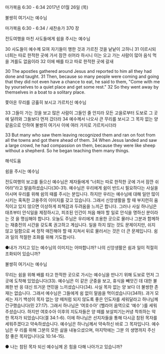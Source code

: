 마가복음 6:30 - 6:34 
2017년 01월 26일 (목)

불쌍히 여기시는 예수님



마가복음 6:30 - 6:34 / 새찬송가 370 장


전도여행을 마친 사도들에게 쉼을 주시는 예수님

30 사도들이 예수께 모여 자기들이 행한 것과 가르친 것을 낱낱이 고하니 31 이르시되 너희는 따로 한적한 곳에 가서 잠깐 쉬어라 하시니 이는 오고 가는 사람이 많아 음식 먹을 겨를도 없음이라 32 이에 배를 타고 따로 한적한 곳에 갈새

30 The apostles gathered around Jesus and reported to him all they had done and taught. 31 Then, because so many people were coming and going that they did not even have a chance to eat, he said to them, "Come with me by yourselves to a quiet place and get some rest." 32 So they went away by themselves in a boat to a solitary place.

쫓아온 무리를 긍휼히 보시고 가르치신 예수님

33 그들이 가는 것을 보고 많은 사람이 그들인 줄 안지라 모든 고을로부터 도보로 그 곳에 달려와 그들보다 먼저 갔더라 34 예수께서 나오사 큰 무리를 보시고 그 목자 없는 양 같음으로 인하여 불쌍히 여기사 이에 여러 가지로 가르치시더라

33 But many who saw them leaving recognized them and ran on foot from all the towns and got there ahead of them. 34 When Jesus landed and saw a large crowd, he had compassion on them, because they were like sheep without a shepherd. So he began teaching them many things.

해석도움





쉼을 주시는 예수님

전도여행의 보고를 들으신 예수님은 제자들에게 “너희는 따로 한적한 곳에 가서 잠깐 쉬어라”라고 말씀하셨습니다(30-31). 예수님은 우리에게 쉼이 반드시 필요하다는 사실을 아시며 우리를 위해 쉼의 때를 주시는 분입니다. 하지만 우리는 예수님에 대해 일만 많이 시키는 혹독한 고용주의 이미지를 갖고 있습니다. 그래서 신앙생활을 할 때 부지런히 움직이고 있지 않으면 이상하게 죄책감과 두려움을 느끼곤 합니다. 그러나 사실 하나님은 태초부터 안식일을 제정하시고, 피조된 인간이 처음 해야 할 일로 안식을 명하신 분이라는 것 을 명심해야 합니다. 오늘도 주님은 우리에게 조용한 곳으로 물러나 그분과 함께하는 재충전의 시간을 갖도록 권고하고 계십니다. 일을 하지 않는 것도 문제이지만, 쉬지 않고 일함으로 써 정작 매진해야 할 때 지쳐서 뒤로 물러서는 것은 더 큰 문제입니다. 쉼과 일의 적절한 조화를 위해 기도합시다.

●내가 가지고 있는 예수님의 이미지는 어떠합니까? 나의 신앙생활은 쉼과 일이 적절히 조화되어 있습니까?

불쌍히 여기시는 예수님

무리는 쉼을 위해 배를 타고 한적한 곳으로 가시는 예수님을 만나기 위해 도보로 먼저 그곳에 도착해 있었습니다(33). 예수님은 이 같은 군중을 보고, 휴식을 빼앗긴 데 대한 불쾌한 반 응 대신 뜨거운 연민을 느끼셨습니다(34). 사실 목자 없는 양 보다 더 불쌍한 존재는 없습니다. 그래서 예수님은 그들에게 쉼 없이 말씀을 먹이셨습니다(34하). 과거 모세는 자기 백성이 목자 없는 양 떼처럼 되지 않도록 좋은 인도자를 세워달라고 하나님께 간구했습니다(민 27:17). 그래서 하나님은 ‘여호수아’ (헬라어 음역으로 ‘예수’ )를 세워주셨습니다. 하지만 여호수아 이후의 지도자들은 양 떼를 보살피기는커녕 착취하는 악 한 목자가 되었습니다(겔 34:1-6). 이에 하나님은 선지자들을 통해 다시금 참된 목자를 세워주겠다고 약속하셨습니다. 예수님은 하나님께서 약속하신 바로 그 목자입니다. 예수님은 우 리를 위해 그분의 모든 삶을 내놓으셨으며, 마지막에는 그분 의 생명까지 주신 참 좋은 목자입니다(요 10:14-15).

● 나는 참된 목자 되신 예수님께 온 힘을 다해 나아가고 있습니까?